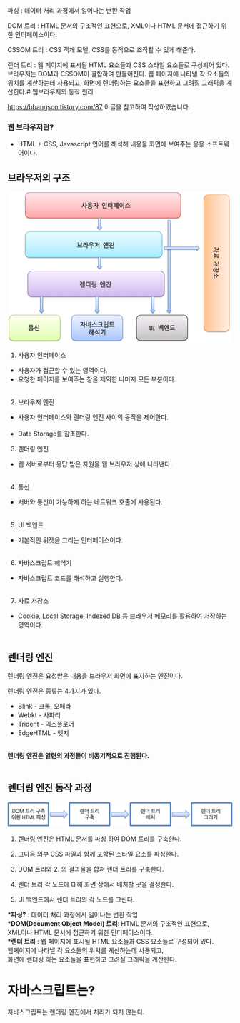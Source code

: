 파싱 : 데이터 처리 과정에서 일어나는 변환 작업

DOM 트리 : HTML 문서의 구조적인 표현으로,
XML이나 HTML 문서에 접근하기 위한 인터페이스이다.

CSSOM 트리 : CSS 객체 모델, CSS를 동적으로 조작할 수 있게 해준다.

랜더 트리 : 웹 페이지에 표시될 HTML 요소들과 CSS 스타일 요소들로 구성되어 있다.
브라우저는 DOM과 CSSOM이 결합하여 만들어진다.
웹 페이지에 나타낼 각 요소들의 위치를 계산하는데 사용되고,
화면에 렌더링하는 요소들을 표현하고 그려질 그래픽을 계산한다.# 웹브라우저의 동작 원리

https://bbangson.tistory.com/87
이글을 참고하여 작성하였습니다.

### 웹 브라우저란?

- HTML + CSS, Javascript 언어를 해석해 내용을 화면에 보여주는 응용 소프트웨어이다.

## 브라우저의 구조

![asfd](../image/웹브라우저구조.png)

1. 사용자 인터페이스

- 사용자가 접근할 수 있는 영역이다.
- 요청한 페이지를 보여주는 창을 제외한 나머지 모든 부분이다.<br><br>

2. 브라우저 엔진

- 사용자 인터페이스와 렌더링 엔진 사이의 동작을 제어한다.<br><br>
- Data Storage를 참조한다.

3. 렌더링 엔진

- 웹 서버로부터 응답 받은 자원을 웹 브라우저 상에 나타낸다.<br><br>

4. 통신

- 서버와 통신이 가능하게 하는 네트워크 호출에 사용된다.<br><br>

5. UI 백엔드

- 기본적인 위젯을 그리는 인터페이스이다.<br><br>

6. 자바스크립트 해석기

- 자바스크립트 코드를 해석하고 실행한다.<br><br>

7. 자료 저장소

- Cookie, Local Storage, Indexed DB 등 브라우저 메모리를 활용하여 저장하는 영역이다.<br><br>

## 렌더링 엔진

렌더링 엔진은 요청받은 내용을 브라우저 화면에 표지하는 엔진이다.

렌더링 엔진은 종류는 4가지가 있다.

- Blink - 크롬, 오페라
- Webkt - 사파리
- Trident - 익스플로어
- EdgeHTML - 엣지<br><br>

**렌더링 엔진은 일련의 과정들이 비동기적으로 진행된다.**<br><br>

## 렌더링 엔진 동작 과정

![asfd](../image/렌더링엔진동작과정.png)

1. 렌더링 엔진은 HTML 문서를 파싱 하여 DOM 트리를 구축한다.

2. 그다음 외부 CSS 파일과 함께 포함된 스타일 요소를 파싱한다.

3. DOM 트리와 2. 의 결과물을 합쳐 렌더 트리를 구축한다.

4. 렌더 트리 각 노드에 대해 화면 상에서 배치할 곳을 결정한다.

5. UI 백엔드에서 렌더 트리의 각 노드를 그린다.

**\*파싱?** : 데이터 처리 과정에서 일어나는 변환 작업 <br>
**\*DOM(Document Object Model) 트리**: HTML 문서의 구조적인 표현으로, <br>
XML이나 HTML 문서에 접근하기 위한 인터페이스이다. <br>
**\*렌더 트리** : 웹 페이지에 표시될 HTML 요소들과 CSS 요소들로 구성되어 있다. <br>
웹페이지에 나타낼 각 요소들의 위치를 계산하는데 사용되고, <br>
화면에 렌더링 하는 요소들을 표현하고 그려질 그래픽을 계산한다.

# 자바스크립트는?

자바스크립트는 렌더링 엔진에서 처리가 되지 않는다.
